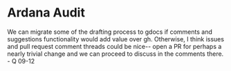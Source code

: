 # Ardana Audit

We can migrate some of the drafting process to gdocs if comments and suggestions functionality would add value over gh. Otherwise, I think issues and pull request comment threads could be nice-- open a PR for perhaps a nearly trivial change and we can proceed to discuss in the comments there. - Q 09-12
